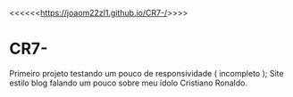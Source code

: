 <<<<<<<https://joaom22zl1.github.io/CR7-/>>>>>

# CR7-
Primeiro projeto testando um pouco de responsividade ( incompleto );
Site estilo blog falando um pouco sobre meu ídolo Cristiano Ronaldo.
